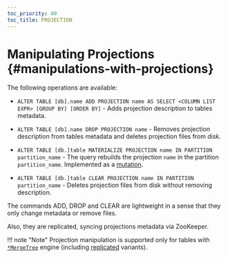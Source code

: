 ```yaml
---
toc_priority: 49
toc_title: PROJECTION
---
```


# Manipulating Projections {#manipulations-with-projections}

The following operations are available:

-   `ALTER TABLE [db].name ADD PROJECTION name AS SELECT <COLUMN LIST EXPR> [GROUP BY] [ORDER BY]` - Adds projection description to tables metadata.

-   `ALTER TABLE [db].name DROP PROJECTION name` - Removes projection description from tables metadata and deletes projection files from disk.

-   `ALTER TABLE [db.]table MATERIALIZE PROJECTION name IN PARTITION partition_name` - The query rebuilds the projection `name` in the partition `partition_name`. Implemented as a [mutation](../../../sql-reference/statements/alter/index.md#mutations).

-   `ALTER TABLE [db.]table CLEAR PROJECTION name IN PARTITION partition_name` - Deletes projection files from disk without removing description.

The commands ADD, DROP and CLEAR are lightweight in a sense that they only change metadata or remove files.

Also, they are replicated, syncing projections metadata via ZooKeeper.

!!! note "Note"
    Projection manipulation is supported only for tables with [`*MergeTree`](../../../engines/table-engines/mergetree-family/mergetree.md) engine (including [replicated](../../../engines/table-engines/mergetree-family/replication.md) variants).
